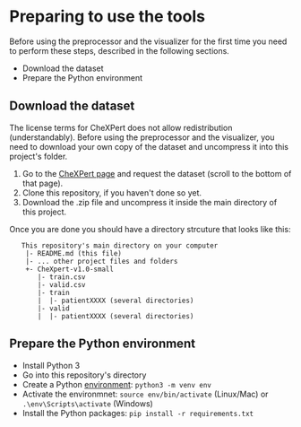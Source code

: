# Preparing to use the tools

Before using the preprocessor and the visualizer for the first time you need to perform these steps,
described in the following sections.

- Download the dataset
- Prepare the Python environment

## Download the dataset

The license terms for CheXPert does not allow redistribution (understandably). Before using the
preprocessor and the visualizer, you need to download your own copy of the dataset and uncompress
it into this project's folder.

1. Go to the [CheXPert page](https://stanfordmlgroup.github.io/competitions/chexpert/) and request
   the dataset (scroll to the bottom of that page).
1. Clone this repository, if you haven't done so yet.
1. Download the .zip file and uncompress it inside the main directory of this project.

Once you are done you should have a directory strcuture that looks like this:

```text
   This repository's main directory on your computer
    |- README.md (this file)
    |- ... other project files and folders
    +- CheXpert-v1.0-small
       |- train.csv
       |- valid.csv
       |- train
       |  |- patientXXXX (several directories)
       |- valid
       |  |- patientXXXX (several directories)
```

## Prepare the Python environment

- Install Python 3
- Go into this repository's directory
- Create a Python [environment](https://packaging.python.org/guides/installing-using-pip-and-virtual-environments/#creating-a-virtual-environment):
  `python3 -m venv env`
- Activate the environmnet: `source env/bin/activate` (Linux/Mac) or `.\env\Scripts\activate` (Windows)
- Install the Python packages: `pip install -r requirements.txt`
